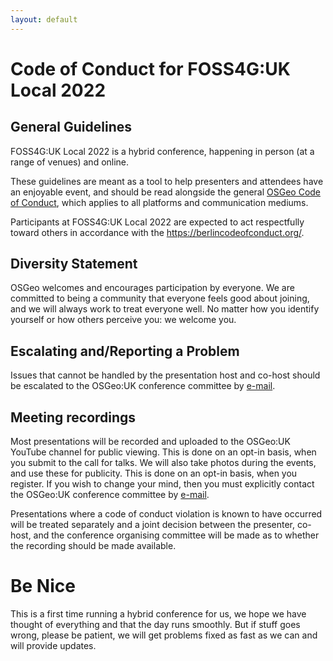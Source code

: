 ```yaml
---
layout: default
---
```


# Code of Conduct for FOSS4G:UK Local 2022

## General Guidelines

FOSS4G:UK Local 2022 is a hybrid conference, happening in person (at a range of venues) and online. 

These guidelines are meant as a tool to help presenters and attendees have an enjoyable event, and should be read alongside the general [OSGeo Code of Conduct](https://www.osgeo.org/code_of_conduct/), which applies to all platforms and communication mediums.

Participants at FOSS4G:UK Local 2022 are expected to act respectfully toward others in accordance with the https://berlincodeofconduct.org/.

## Diversity Statement

OSGeo welcomes and encourages participation by everyone. We are committed to being a community that everyone feels good about joining, and we will always work to treat everyone well. No matter how you identify yourself or how others perceive you: we welcome you.


## Escalating and/Reporting a Problem

Issues that cannot be handled by the presentation host and co-host should be escalated to the OSGeo:UK conference committee by [e-mail](mailto:foss4guk.osgeouk@gmail.com).


## Meeting recordings

Most presentations will be recorded and uploaded to the OSGeo:UK YouTube channel for public viewing. This is done on an opt-in basis, when you submit to the call for talks. We will also take photos during the events, and use these for publicity. This is done on an opt-in basis, when you register.  If you wish to change your mind, then you must explicitly contact the OSGeo:UK conference committee by [e-mail](mailto:osgeouk@gmail.com).

Presentations where a code of conduct violation is known to have occurred will be treated separately and a joint decision between the presenter, co-host, and the conference organising committee will be made as to whether the recording should be made available.

# Be Nice
This is a first time running a hybrid conference for us, we hope we have thought of everything and that the day runs smoothly. But if stuff goes wrong, please be patient, we will get problems fixed as fast as we can and will provide updates. 

